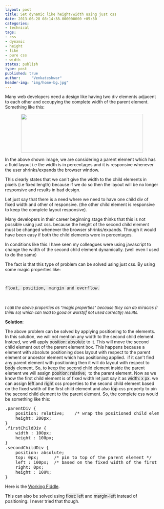 ```yaml
---
layout: post
title: Set dynamic like height/width using just css
date: 2013-06-28 08:14:38.000000000 +05:30
categories:
- technical
tags:
- css
- dynamic
- height
- like
- pure css
- width
status: publish
type: post
published: true
author:     "Venkateshwar"
header-img: "img/home-bg.jpg"
---
```

<div dir="ltr" style="text-align:left;">Many web developers need a design like having two div elements adjacent to each other and occupying the complete width of the parent element. Something like this:</p>
<div class="separator" style="clear:both;text-align:center;"><a style="margin-left:1em;margin-right:1em;" href="http://2.bp.blogspot.com/-aHMciKMmcJk/UcbBNKSj-SI/AAAAAAAAAB0/BoesFupZtEI/s1600/Untitled.png"><img alt="" src="assets/4ed5c-untitled.png" width="400" height="126" border="0" /></a></div>
<p>In the above shown image, we are considering a parent element which has a fluid layout i.e the width is in percentages and it is responsive whenever the user shrinks/expands the browser window.</p>
<p>This clearly states that we can't give the width to the child elements in pixels (i.e fixed length) because if we do so then the layout will be no longer responsive and results in bad design.</p>
<p>Let just say that there is a need where we need to have one child div of fixed width and other of responsive. (the other child element is responsive to keep the complete layout responsive).</p>
<p>Many developers in their career beginning stage thinks that this is not possible using just css. because the height of the second child element must be changed whenever the browser shrinks/expands. Though it would have been easy if both the child elements were in percentages.</p>
<p>In conditions like this I have seen my colleagues were using javascript to change the width of the second child element dynamically. (well even I used to do the same)</p>
<p>The fact is that this type of problem can be solved using just css. By using some magic properties like:</p>
<p><span style="background-color:#666666;"><br />
</span></p>
<div style="text-align:left;"><span style="background-color:#eeeeee;"><span style="font-family:'Courier New', Courier, monospace;">float, position, margin and overflow.</span></span></div>
<p><span style="font-size:small;"><i><br />
</i></span><br />
<span style="font-size:small;"><i>I call the above properties as "magic properties" because they can do miracles (I think so) which can lead to good or worst(if not used correctly) results.</i></span></p>
<p><b>Solution</b>:</p>
<p>The above problem can be solved by applying positioning to the elements. In this solution, we will not mention any width to the second child element. Instead, we will apply <span style="background-color:#eeeeee;">position: absolute<span style="background-color:white;"> to it</span></span>. This will move the second child element out of the parent element box. This happens because a element with absolute positioning does layout with respect to the parent element or ancestor element which has positioning applied.  if it can't find any parent element with positioning then it will do layout with respect to <span style="background-color:#eeeeee;">body</span> element. So, to keep the second child element inside the parent element we will assign <span style="background-color:#eeeeee;">position: relative;</span>  to the parent element. Now as we know the first child element is of fixed width let just say it as <span style="background-color:#eeeeee;">width: x px</span>. we can assign <span style="background-color:#eeeeee;">left </span>and <span style="background-color:#eeeeee;">right</span> css properties to the second child element based on the fixed width of the first child element and also <span style="background-color:#eeeeee;">top</span> css property to pin the second child element to the parent element. So, the complete css would be something like this:</p>
<pre>.parentDiv {
    position: relative;    /* wrap the positioned child elements inside it */
    height: 200px;
}
.firstChildDiv {
    width : 100px;
    height : 100px;
}
.secondChildDiv {
    position: absolute;
    top: 0px;      /* pin to top of the parent element */
    left : 100px;  /* based on the fixed width of the first child element */
    right: 0px;
    height : 100%;
}</pre>
<p>Here is the <a href="http://jsfiddle.net/venkateshwar/nkBpB/1/" target="_blank">Working Fiddle</a>.</p>
<p>This can also be solved using <span style="background-color:#eeeeee;">float: left</span> and <span style="background-color:#eeeeee;">margin-left</span> instead of positioning. I never tried that though.</p>
</div>

